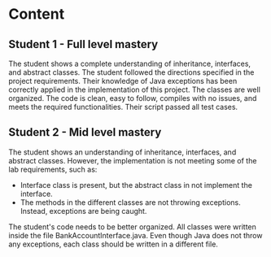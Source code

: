 # Content

## Student 1 - Full level mastery

The student shows a complete understanding of inheritance, interfaces, and abstract classes. The student followed the directions specified in the project requirements. Their knowledge of Java exceptions has been correctly applied in the implementation of this project. The classes are well organized. The code is clean, easy to follow, compiles with no issues, and meets the required functionalities. Their script passed all test cases.

## Student 2 - Mid level mastery

The student shows an understanding of inheritance, interfaces, and abstract classes. However, the implementation is not meeting some of the lab requirements, such as:

* Interface class is present, but the abstract class in not implement the interface.
* The methods in the different classes are not throwing exceptions. Instead, exceptions are being caught.

The student's code needs to be better organized. All classes were written inside the file BankAccountInterface.java. Even though Java does not throw any exceptions, each class should be written in a different file.
